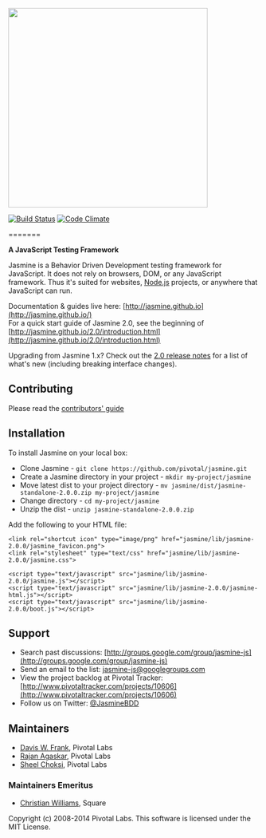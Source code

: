 <a name="README">[<img src="https://rawgithub.com/pivotal/jasmine/master/images/jasmine-horizontal.svg" width="400px" />](http://jasmine.github.io)</a> 

[![Build Status](https://travis-ci.org/pivotal/jasmine.png?branch=master)](https://travis-ci.org/pivotal/jasmine) [![Code Climate](https://codeclimate.com/github/pivotal/jasmine.png)](https://codeclimate.com/github/pivotal/jasmine)

=======

**A JavaScript Testing Framework**

Jasmine is a Behavior Driven Development testing framework for JavaScript. It does not rely on browsers, DOM, or any JavaScript framework. Thus it's suited for websites, [Node.js](http://nodejs.org) projects, or anywhere that JavaScript can run.

Documentation & guides live here: [http://jasmine.github.io](http://jasmine.github.io/)  
For a quick start guide of Jasmine 2.0, see the beginning of [http://jasmine.github.io/2.0/introduction.html](http://jasmine.github.io/2.0/introduction.html)

Upgrading from Jasmine 1.x? Check out the [2.0 release notes](https://github.com/pivotal/jasmine/blob/v2.0.0/release_notes/20.md) for a list of what's new (including breaking interface changes).

## Contributing

Please read the [contributors' guide](https://github.com/pivotal/jasmine/blob/master/CONTRIBUTING.md)

## Installation

To install Jasmine on your local box:

* Clone Jasmine - `git clone https://github.com/pivotal/jasmine.git`
* Create a Jasmine directory in your project - `mkdir my-project/jasmine`
* Move latest dist to your project directory - `mv jasmine/dist/jasmine-standalone-2.0.0.zip my-project/jasmine`
* Change directory - `cd my-project/jasmine`
* Unzip the dist - `unzip jasmine-standalone-2.0.0.zip`

Add the following to your HTML file:

    <link rel="shortcut icon" type="image/png" href="jasmine/lib/jasmine-2.0.0/jasmine_favicon.png">
    <link rel="stylesheet" type="text/css" href="jasmine/lib/jasmine-2.0.0/jasmine.css"> 

    <script type="text/javascript" src="jasmine/lib/jasmine-2.0.0/jasmine.js"></script>
    <script type="text/javascript" src="jasmine/lib/jasmine-2.0.0/jasmine-html.js"></script>
    <script type="text/javascript" src="jasmine/lib/jasmine-2.0.0/boot.js"></script>

## Support

* Search past discussions: [http://groups.google.com/group/jasmine-js](http://groups.google.com/group/jasmine-js)
* Send an email to the list: [jasmine-js@googlegroups.com](mailto:jasmine-js@googlegroups.com)
* View the project backlog at Pivotal Tracker: [http://www.pivotaltracker.com/projects/10606](http://www.pivotaltracker.com/projects/10606)
* Follow us on Twitter: [@JasmineBDD](http://twitter.com/JasmineBDD)

## Maintainers

* [Davis W. Frank](mailto:dwfrank@pivotallabs.com), Pivotal Labs
* [Rajan Agaskar](mailto:rajan@pivotallabs.com), Pivotal Labs
* [Sheel Choksi](mailto:schoksi@pivotallabs.com), Pivotal Labs

### Maintainers Emeritus

* [Christian Williams](mailto:antixian666@gmail.com), Square

Copyright (c) 2008-2014 Pivotal Labs. This software is licensed under the MIT License.
